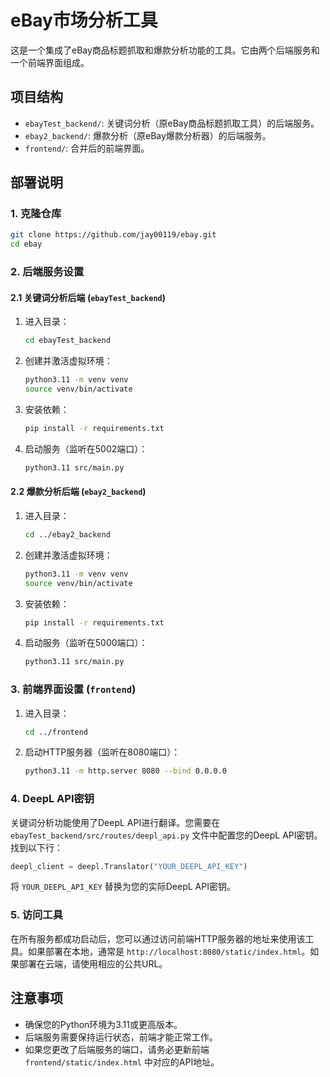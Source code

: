# eBay市场分析工具

这是一个集成了eBay商品标题抓取和爆款分析功能的工具。它由两个后端服务和一个前端界面组成。

## 项目结构

- `ebayTest_backend/`: 关键词分析（原eBay商品标题抓取工具）的后端服务。
- `ebay2_backend/`: 爆款分析（原eBay爆款分析器）的后端服务。
- `frontend/`: 合并后的前端界面。

## 部署说明

### 1. 克隆仓库

```bash
git clone https://github.com/jay00119/ebay.git
cd ebay
```

### 2. 后端服务设置

#### 2.1 关键词分析后端 (`ebayTest_backend`)

1.  进入目录：
    ```bash
    cd ebayTest_backend
    ```
2.  创建并激活虚拟环境：
    ```bash
    python3.11 -m venv venv
    source venv/bin/activate
    ```
3.  安装依赖：
    ```bash
    pip install -r requirements.txt
    ```
4.  启动服务（监听在5002端口）：
    ```bash
    python3.11 src/main.py
    ```

#### 2.2 爆款分析后端 (`ebay2_backend`)

1.  进入目录：
    ```bash
    cd ../ebay2_backend
    ```
2.  创建并激活虚拟环境：
    ```bash
    python3.11 -m venv venv
    source venv/bin/activate
    ```
3.  安装依赖：
    ```bash
    pip install -r requirements.txt
    ```
4.  启动服务（监听在5000端口）：
    ```bash
    python3.11 src/main.py
    ```

### 3. 前端界面设置 (`frontend`)

1.  进入目录：
    ```bash
    cd ../frontend
    ```
2.  启动HTTP服务器（监听在8080端口）：
    ```bash
    python3.11 -m http.server 8080 --bind 0.0.0.0
    ```

### 4. DeepL API密钥

关键词分析功能使用了DeepL API进行翻译。您需要在 `ebayTest_backend/src/routes/deepl_api.py` 文件中配置您的DeepL API密钥。找到以下行：

```python
deepl_client = deepl.Translator("YOUR_DEEPL_API_KEY")
```

将 `YOUR_DEEPL_API_KEY` 替换为您的实际DeepL API密钥。

### 5. 访问工具

在所有服务都成功启动后，您可以通过访问前端HTTP服务器的地址来使用该工具。如果部署在本地，通常是 `http://localhost:8080/static/index.html`。如果部署在云端，请使用相应的公共URL。

## 注意事项

- 确保您的Python环境为3.11或更高版本。
- 后端服务需要保持运行状态，前端才能正常工作。
- 如果您更改了后端服务的端口，请务必更新前端 `frontend/static/index.html` 中对应的API地址。


